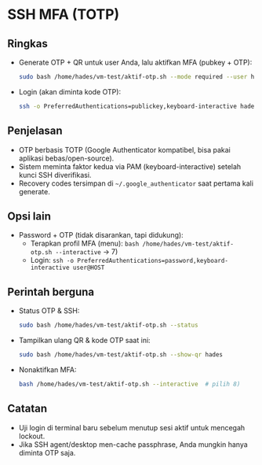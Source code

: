 # SSH MFA (TOTP)

## Ringkas
- Generate OTP + QR untuk user Anda, lalu aktifkan MFA (pubkey + OTP):
  ```bash
  sudo bash /home/hades/vm-test/aktif-otp.sh --mode required --user hades --show-qr hades
  ```
- Login (akan diminta kode OTP):
  ```bash
  ssh -o PreferredAuthentications=publickey,keyboard-interactive hades@HOST
  ```

## Penjelasan
- OTP berbasis TOTP (Google Authenticator kompatibel, bisa pakai aplikasi bebas/open-source).
- Sistem meminta faktor kedua via PAM (keyboard-interactive) setelah kunci SSH diverifikasi.
- Recovery codes tersimpan di `~/.google_authenticator` saat pertama kali generate.

## Opsi lain
- Password + OTP (tidak disarankan, tapi didukung):
  - Terapkan profil MFA (menu): `bash /home/hades/vm-test/aktif-otp.sh --interactive` → 7)
  - Login: `ssh -o PreferredAuthentications=password,keyboard-interactive user@HOST`

## Perintah berguna
- Status OTP & SSH:
  ```bash
  sudo bash /home/hades/vm-test/aktif-otp.sh --status
  ```
- Tampilkan ulang QR & kode OTP saat ini:
  ```bash
  sudo bash /home/hades/vm-test/aktif-otp.sh --show-qr hades
  ```
- Nonaktifkan MFA:
  ```bash
  bash /home/hades/vm-test/aktif-otp.sh --interactive  # pilih 8)
  ```

## Catatan
- Uji login di terminal baru sebelum menutup sesi aktif untuk mencegah lockout.
- Jika SSH agent/desktop men-cache passphrase, Anda mungkin hanya diminta OTP saja.



